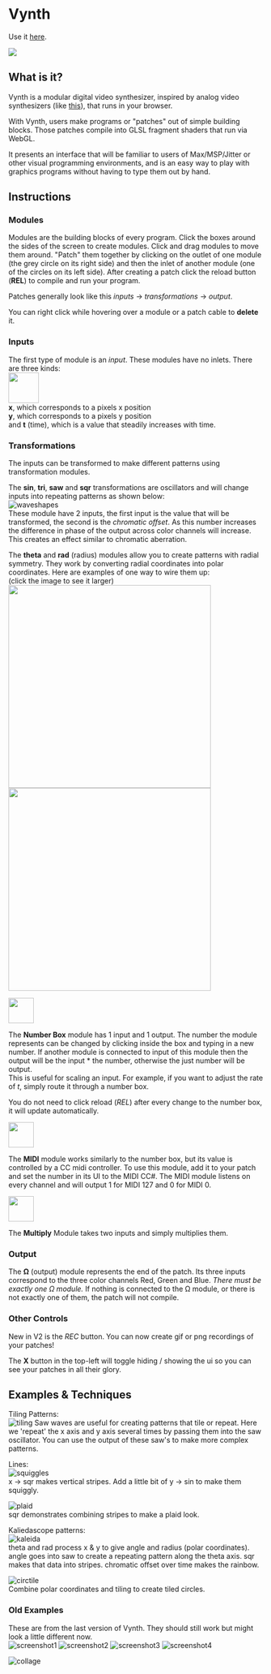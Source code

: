 # Vynth
Use it [here](https://jdillonh.github.io/Vynth/).  

<img src="https://github.com/jdillonh/Vynth/blob/pending-cord/examples/collage2.jpg">  

## What is it?

Vynth is a modular digital video synthesizer, inspired by analog video synthesizers 
(like [this](https://www.youtube.com/watch?v=5a7Lw08Ps6U)), 
that runs in your browser.

With Vynth, users make programs or "patches" out of simple building blocks. Those patches compile
into GLSL fragment shaders that run via WebGL.

It presents an interface that will be familiar to users of Max/MSP/Jitter or other visual programming 
environments, and is an easy way to play with graphics programs without having to 
type them out by hand. 


## Instructions
### Modules
Modules are the building blocks of every program. Click the boxes around the sides of the screen to create modules.
Click and drag modules to move them around.
"Patch" them together by clicking on the outlet of one module (the grey circle on its right side) and then the inlet of 
another module (one of the circles on its left side).
After creating a patch click the reload button (**REL**) to compile and run your program.

Patches generally look like this *inputs* -> *transformations* -> *output*.

You can right click while hovering over a module or a patch cable to **delete** it.

### Inputs
The first type of module is an *input*.
These modules have no inlets. There are three kinds:  
<img src="https://github.com/jdillonh/Vynth/blob/pending-cord/examples/xyt.png" height="60px">  
**x**, which corresponds to a pixels x position  
**y**, which corresponds to a pixels y position  
and **t** (time), which is a value that steadily increases with time.  

### Transformations 
The inputs can be transformed to make different patterns using
transformation modules.

The **sin**, **tri**, **saw** and **sqr** transformations are oscillators and will change
inputs into repeating patterns as shown below:  
![waveshapes](https://github.com/jdillonh/Vynth/blob/pending-cord/examples/waveshapes.png)  
These module have 2 inputs, the first input is the value that will be transformed, the second is the 
*chromatic offset*. As this number increases the difference in phase of the output across color channels will increase.
This creates an effect similar to chromatic aberration.

The **theta** and **rad** (radius) modules allow you to create patterns with radial 
symmetry. They work by converting radial coordinates into polar coordinates. Here are examples of one way to wire them up:  
(click the image to see it larger)  
<img src="https://github.com/jdillonh/Vynth/blob/pending-cord/examples/radExample.png" width="400">
<img src="https://github.com/jdillonh/Vynth/blob/pending-cord/examples/thetaExample.png" width="400">

<img src="https://github.com/jdillonh/Vynth/blob/pending-cord/examples/numberbox.png" width="50">  

The **Number Box** module
has 1 input and 1 output. The number the module represents can be changed by clicking inside the box and typing in a new number.
If another module is connected to input of this module then the output will be the input * the number,
otherwise the just number will be output.  
This is useful for scaling an input. For example, if you want to adjust the rate of *t*,
simply route it through a number box.

You do not need to click reload (*REL*) after every change to the number box, it will update automatically.

<img src="https://github.com/jdillonh/Vynth/blob/pending-cord/examples/midi.png" width="50">  

The **MIDI** module works similarly to the number box, but its value is controlled by a CC midi controller.
To use this module, add it to your patch and set the number in its UI to the MIDI CC#. The MIDI module listens on every channel 
and will output 1 for MIDI 127 and 0 for MIDI 0.

<img src="https://github.com/jdillonh/Vynth/blob/pending-cord/examples/multiply.png" width="50">  

The **Multiply** Module takes two inputs and simply multiplies them. 

### Output
The **&Omega;** (output) module represents the end of the patch. Its three inputs correspond to the three color channels
Red, Green and Blue. *There must be exactly one &Omega; module.* If nothing is connected to the &Omega; module, or 
there is not exactly one of them, the patch will not compile.

### Other Controls
New in V2 is the *REC* button. You can now create gif or png recordings of your patches! 

The **X** button in the top-left will toggle hiding / showing the ui so you can see your patches in all their glory.

## Examples & Techniques
Tiling Patterns:  
![tiling](https://github.com/jdillonh/Vynth/blob/pending-cord/examples/tiling-example.png)
Saw waves are useful for creating patterns that tile or repeat. Here we 'repeat' the x axis and y axis several
times by passing them into the saw oscillator. You can use the output of these saw's to make more complex patterns.

Lines:  
![squiggles](https://github.com/jdillonh/Vynth/blob/pending-cord/examples/squigly-lines.png)  
x -> sqr makes vertical stripes. Add a little bit of y -> sin to make them squiggly.

![plaid](https://github.com/jdillonh/Vynth/blob/pending-cord/examples/simple-plaid.png)  
sqr demonstrates combining stripes to make a plaid look.

Kaliedascope patterns:  
![kaleida](https://github.com/jdillonh/Vynth/blob/pending-cord/examples/kaleidescope.png)  
theta and rad process x & y to give angle and radius (polar coordinates).
angle goes into saw to create a repeating pattern along the theta axis.
sqr makes that data into stripes.
chromatic offset over time makes the rainbow.

![circtile](https://github.com/jdillonh/Vynth/blob/pending-cord/examples/tile-circles.png)  
Combine polar coordinates and tiling to create tiled circles.

### Old Examples
These are from the last version of Vynth. They should still work but might look a little different now.  
![screenshot1](https://github.com/jdillonh/Vynth/blob/pending-cord/examples/screenshot1.png)
![screenshot2](https://github.com/jdillonh/Vynth/blob/pending-cord/examples/screenshot2.png)
![screenshot3](https://github.com/jdillonh/Vynth/blob/pending-cord/examples/screenshot3.png)
![screenshot4](https://github.com/jdillonh/Vynth/blob/pending-cord/examples/screenshot4.png)

![collage](https://github.com/jdillonh/Vynth/blob/pending-cord/examples/collage.jpg)

